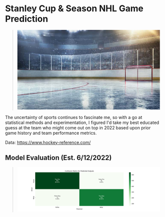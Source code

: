 # Stanley Cup & Season NHL Game Prediction 
> ![hockey](images/ice-hockey-rink-670px.jpg)

The uncertainty of sports continues to fascinate me, so with a go at statistical methods and experimentation, I figured I'd take my best educated guess at the team who might come out on top in 2022 based upon prior game history and team performance metrics.

Data:
https://www.hockey-reference.com/

## Model Evaluation (Est. 6/12/2022)
> ![confusion_matrix](/images/confusion_matrix.png)
